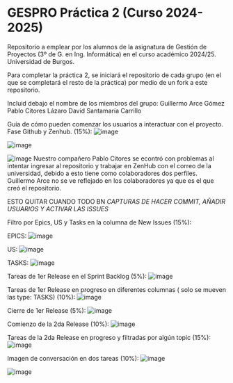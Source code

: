 # GESPRO Práctica 2 (Curso 2024-2025)
Repositorio a emplear por los alumnos de la asignatura de Gestión de Proyectos (3º de G. en Ing. Informática) en el curso académico 2024/25. Universidad de Burgos.

Para completar la práctica 2, se iniciará el repositorio de cada grupo (en el que se completará el resto de la práctica) por medio de un fork a este repositorio.

Incluid debajo el nombre de los miembros del grupo:
Guillermo Arce Gómez
Pablo Citores Lázaro
David Santamaría Carrillo

Guía de cómo pueden comenzar los usuarios a interactuar con el proyecto. Fase Github y Zenhub. (15%):
![image](https://github.com/user-attachments/assets/5a3260f1-4c05-4dee-8933-91786424b1d1)


![image](https://github.com/user-attachments/assets/8bafbb21-8d2b-4f74-9e56-b371bf6a9e8b)



![image](https://github.com/user-attachments/assets/8d180519-4af9-4dba-b788-a795018558ee)
Nuestro compañero Pablo Citores se econtró con problemas al intentar ingresar al repositorio y trabajar en ZenHub con el correo de la universidad, debido a esto tiene como colaboradores dos perfiles.
Guillermo Arce no se ve reflejado en los colaboradores ya que es el que creó el repositorio.


ESTO QUITAR CUANDO TODO BN *CAPTURAS DE HACER COMMIT, AÑADIR USUARIOS Y ACTIVAR LAS ISSUES*
 
Filtro por Epics, US y Tasks en la columna de New Issues (15%):

EPICS: ![image](https://github.com/user-attachments/assets/a280a1cb-5003-4b2d-8d25-aa4e7e466382)

US: ![image](https://github.com/user-attachments/assets/b1233d73-038a-4e22-9c83-8fd1b258b451)

TASKS: ![image](https://github.com/user-attachments/assets/be8d388d-0385-4eae-9c2a-82d6209bcef7)

Tareas de 1er Release en el Sprint Backlog (5%):
![image](https://github.com/user-attachments/assets/80dc3026-d829-44ed-a08a-219ce961962d)

Tareas de 1er Release en progreso en diferentes columnas ( solo se mueven las type: TASKS) (10%):
![image](https://github.com/user-attachments/assets/e3131902-406f-4ee3-aed5-5b75571cf950)

Cierre de 1er Release (5%):
![image](https://github.com/user-attachments/assets/3a39bb94-880c-4ad1-bb6b-f414618bfbbf)

Comienzo de la 2da Release (10%):
![image](https://github.com/user-attachments/assets/e2a3540c-0f0b-4c21-8471-b9aa65f20c47)

Tareas de la 2da Release en progreso y filtradas por algún topic (15%):
![image](https://github.com/user-attachments/assets/b88096a5-4210-445e-b3af-d29957d1c832)

Imagen de conversación en dos tareas (10%):
![image](https://github.com/user-attachments/assets/6ba2a266-ebda-43ee-9366-ae968e54243a)

![image](https://github.com/user-attachments/assets/48655743-e8bc-4591-953c-5c7d243c5874)
